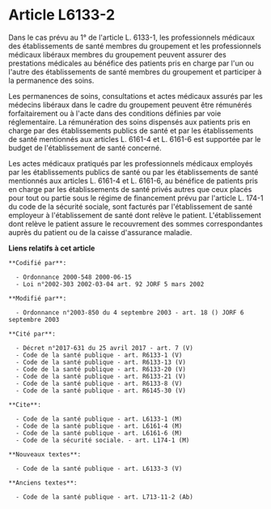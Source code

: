 # Article L6133-2

Dans le cas prévu au 1° de l'article L. 6133-1, les professionnels médicaux des établissements de santé membres du groupement
et les professionnels médicaux libéraux membres du groupement peuvent assurer des prestations médicales au bénéfice des
patients pris en charge par l'un ou l'autre des établissements de santé membres du groupement et participer à la permanence
des soins.

Les permanences de soins, consultations et actes médicaux assurés par les médecins libéraux dans le cadre du groupement
peuvent être rémunérés forfaitairement ou à l'acte dans des conditions définies par voie réglementaire. La rémunération des
soins dispensés aux patients pris en charge par des établissements publics de santé et par les établissements de santé
mentionnés aux articles L. 6161-4 et L. 6161-6 est supportée par le budget de l'établissement de santé concerné.

Les actes médicaux pratiqués par les professionnels médicaux employés par les établissements publics de santé ou par les
établissements de santé mentionnés aux articles L. 6161-4 et L. 6161-6, au bénéfice de patients pris en charge par les
établissements de santé privés autres que ceux placés pour tout ou partie sous le régime de financement prévu par l'article
L. 174-1 du code de la sécurité sociale, sont facturés par l'établissement de santé employeur à l'établissement de santé dont
relève le patient. L'établissement dont relève le patient assure le recouvrement des sommes correspondantes auprès du patient
ou de la caisse d'assurance maladie.

**Liens relatifs à cet article**

	**Codifié par**:

	  - Ordonnance 2000-548 2000-06-15
	  - Loi n°2002-303 2002-03-04 art. 92 JORF 5 mars 2002

	**Modifié par**:

	  - Ordonnance n°2003-850 du 4 septembre 2003 - art. 18 () JORF 6 septembre 2003

	**Cité par**:

	  - Décret n°2017-631 du 25 avril 2017 - art. 7 (V)
	  - Code de la santé publique - art. R6133-1 (V)
	  - Code de la santé publique - art. R6133-13 (V)
	  - Code de la santé publique - art. R6133-20 (V)
	  - Code de la santé publique - art. R6133-21 (V)
	  - Code de la santé publique - art. R6133-8 (V)
	  - Code de la santé publique - art. R6145-30 (V)

	**Cite**:

	  - Code de la santé publique - art. L6133-1 (M)
	  - Code de la santé publique - art. L6161-4 (M)
	  - Code de la santé publique - art. L6161-6 (M)
	  - Code de la sécurité sociale. - art. L174-1 (M)

	**Nouveaux textes**:

	  - Code de la santé publique - art. L6133-3 (V)

	**Anciens textes**:

	  - Code de la santé publique - art. L713-11-2 (Ab)
